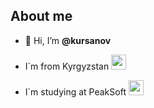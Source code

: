 ## About me
- 👋 Hi, I’m <b> @kursanov </b>
* I`m from Kyrgyzstan <img src="https://upload.wikimedia.org/wikipedia/commons/thumb/c/c7/Flag_of_Kyrgyzstan.svg/1200px-Flag_of_Kyrgyzstan.svg.png?20220207085015" width="24" />
- I`m studying at PeakSoft <img src="https://peaksoft.school/assets/img/favicon.png" width="24" />
